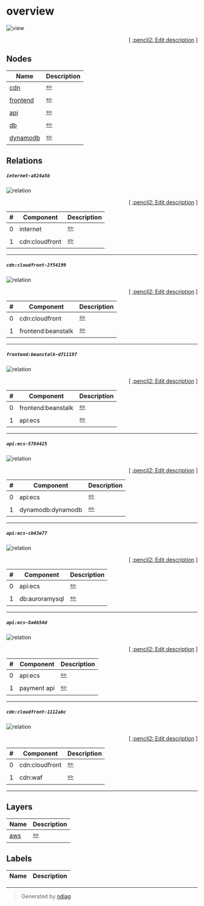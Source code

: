 # overview

![view](view-overview.svg)



<p align="right">
  [ <a href="../../ndiag.descriptions/_view-overview.md">:pencil2: Edit description</a> ]
</p>

## Nodes

| Name | Description |
| --- | --- |
| [cdn](node-cdn.md) | <a href="../../ndiag.descriptions/_node-cdn.md">:pencil2:</a> |
| [frontend](node-frontend.md) | <a href="../../ndiag.descriptions/_node-frontend.md">:pencil2:</a> |
| [api](node-api.md) | <a href="../../ndiag.descriptions/_node-api.md">:pencil2:</a> |
| [db](node-db.md) | <a href="../../ndiag.descriptions/_node-db.md">:pencil2:</a> |
| [dynamodb](node-dynamodb.md) | <a href="../../ndiag.descriptions/_node-dynamodb.md">:pencil2:</a> |

## Relations

##### `internet-a824a5b`

![relation](relation-internet-a824a5b.svg)


<p align="right">
  [ <a href="../../ndiag.descriptions/_relation-internet-a824a5b.md">:pencil2: Edit description</a> ]
</p>

| # | Component | Description |
| --- | --- | --- |
| 0 | internet |  <a href="../../ndiag.descriptions/_component-internet.md">:pencil2:</a> |
| 1 | cdn:cloudfront |  <a href="../../ndiag.descriptions/_component-cdn_cloudfront.md">:pencil2:</a> |

---

##### `cdn:cloudfront-2f54199`

![relation](relation-cdn_cloudfront-2f54199.svg)


<p align="right">
  [ <a href="../../ndiag.descriptions/_relation-cdn_cloudfront-2f54199.md">:pencil2: Edit description</a> ]
</p>

| # | Component | Description |
| --- | --- | --- |
| 0 | cdn:cloudfront |  <a href="../../ndiag.descriptions/_component-cdn_cloudfront.md">:pencil2:</a> |
| 1 | frontend:beanstalk |  <a href="../../ndiag.descriptions/_component-frontend_beanstalk.md">:pencil2:</a> |

---

##### `frontend:beanstalk-d711197`

![relation](relation-frontend_beanstalk-d711197.svg)


<p align="right">
  [ <a href="../../ndiag.descriptions/_relation-frontend_beanstalk-d711197.md">:pencil2: Edit description</a> ]
</p>

| # | Component | Description |
| --- | --- | --- |
| 0 | frontend:beanstalk |  <a href="../../ndiag.descriptions/_component-frontend_beanstalk.md">:pencil2:</a> |
| 1 | api:ecs |  <a href="../../ndiag.descriptions/_component-api_ecs.md">:pencil2:</a> |

---

##### `api:ecs-5784425`

![relation](relation-api_ecs-5784425.svg)


<p align="right">
  [ <a href="../../ndiag.descriptions/_relation-api_ecs-5784425.md">:pencil2: Edit description</a> ]
</p>

| # | Component | Description |
| --- | --- | --- |
| 0 | api:ecs |  <a href="../../ndiag.descriptions/_component-api_ecs.md">:pencil2:</a> |
| 1 | dynamodb:dynamodb |  <a href="../../ndiag.descriptions/_component-dynamodb_dynamodb.md">:pencil2:</a> |

---

##### `api:ecs-cb43e77`

![relation](relation-api_ecs-cb43e77.svg)


<p align="right">
  [ <a href="../../ndiag.descriptions/_relation-api_ecs-cb43e77.md">:pencil2: Edit description</a> ]
</p>

| # | Component | Description |
| --- | --- | --- |
| 0 | api:ecs |  <a href="../../ndiag.descriptions/_component-api_ecs.md">:pencil2:</a> |
| 1 | db:auroramysql |  <a href="../../ndiag.descriptions/_component-db_auroramysql.md">:pencil2:</a> |

---

##### `api:ecs-8a4b54d`

![relation](relation-api_ecs-8a4b54d.svg)


<p align="right">
  [ <a href="../../ndiag.descriptions/_relation-api_ecs-8a4b54d.md">:pencil2: Edit description</a> ]
</p>

| # | Component | Description |
| --- | --- | --- |
| 0 | api:ecs |  <a href="../../ndiag.descriptions/_component-api_ecs.md">:pencil2:</a> |
| 1 | payment api |  <a href="../../ndiag.descriptions/_component-payment_api.md">:pencil2:</a> |

---

##### `cdn:cloudfront-1112abc`

![relation](relation-cdn_cloudfront-1112abc.svg)


<p align="right">
  [ <a href="../../ndiag.descriptions/_relation-cdn_cloudfront-1112abc.md">:pencil2: Edit description</a> ]
</p>

| # | Component | Description |
| --- | --- | --- |
| 0 | cdn:cloudfront |  <a href="../../ndiag.descriptions/_component-cdn_cloudfront.md">:pencil2:</a> |
| 1 | cdn:waf |  <a href="../../ndiag.descriptions/_component-cdn_waf.md">:pencil2:</a> |

---
## Layers

| Name | Description |
| --- | --- |
| [aws](layer-aws.md) | <a href="../../ndiag.descriptions/_layer-aws.md">:pencil2:</a> |

## Labels

| Name | Description |
| --- | --- |

---

> Generated by [ndiag](https://github.com/k1LoW/ndiag)
